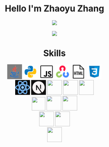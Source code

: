 <h1 align="center">
  Hello I'm Zhaoyu Zhang
</h1>

[//]: # "My github stats, contain actions and languages used, powered by [Anuraghazra's GitHub Readme Stats](https://github.com/anuraghazra/github-readme-stats)" 

<div align="center"> 
  <img height=200 align="center" src="https://github-readme-stats.vercel.app/api?username=Zhayu517&count_private=true&show_icons=true&theme=onedark" />
  <br />
  <br />
  <img height=150 align="center" src="https://github-readme-stats.vercel.app/api/top-langs/?username=Zhayu517&layout=compact&theme=onedark" />
</div>

<h1 align="center">
  Skills
</h1>

<div align="center">
  <!-- https://icons8.com/icons -->
  <a href="https://www.java.com/en/"><img src="images/java.gif" width=48 height=48></a>
  <a href="https://www.python.org/"><img src="images/python.gif" width=48 height=48></a>
  <a href="https://www.javascript.com/"><img src="images/javascript.gif" width=48 height=48></a>
  <a href="https://opencv.org/"><img src="images/opencv.svg" width=48 height=48></a>
  <a href="https://developer.mozilla.org/en-US/docs/Glossary/HTML5"><img src="images/html-filetype.gif" width=48 height=48></a>
  <a href="https://developer.mozilla.org/en-US/docs/Web/CSS"><img src="images/css3.svg" width=48 height=48></a>
</div>

<div align="center">
  <a href="https://reactjs.org/"><img src="images/react.gif" width=48 height=48></a>
  <a href="https://nextjs.org/"><img src="images/next.js.svg" width=48 height=48></a>
  <a href="https://sass-lang.com/"><img src="images/icons8-sass.svg" width=48 height=48></a>
  <a href="https://github.com/pugjs/pug"><img src="images/pug-final-logo-_-colour-128.svg" width=48 height=48></a>
  <a href="https://threejs.org/"><img src="images/threejs.svg" width=48 height=48></a>
</div>

<div align="center">
  <a href="https://pytorch.org/"><img src="images/pytorch-icon.svg" width=44 height=44></a>
  <a href="https://numpy.org/"><img src="images/numpy-icon.svg" width=48 height=48></a>
  <a href="https://matplotlib.org/"><img src="images/Matplotlib_icon.svg" width=48 height=48></a>
</div>

<div align="center">
  <a href="https://www.blender.org/"><img src="images/blender.svg" width=48 height=48></a>
  <a href="https://unity.com/"><img src="images/icons8-unity.svg" width=48 height=48></a>
</div>

<div align="center">
  <a href="https://aws.amazon.com/"><img src="images/icons8-amazon-web-services.svg" width=48 height=48></a>
</div>
